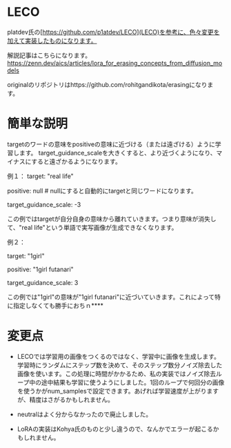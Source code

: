 # LECO
platdev氏の[https://github.com/p1atdev/LECO](LECO)を参考に、色々変更を加えて実装したものになります。

解説記事はこちらになります。https://zenn.dev/aics/articles/lora_for_erasing_concepts_from_diffusion_models

originalのリポジトリはhttps://github.com/rohitgandikota/erasingになります。

# 簡単な説明
targetのワードの意味をpositiveの意味に近づける（または遠ざける）ように学習します。
target_guidance_scaleを大きくすると、より近づくようになり、マイナスにすると遠ざかるようになります。

例１：
target: "real life"

positive: null # nullにすると自動的にtargetと同じワードになります。

target_guidance_scale: -3

この例ではtargetが自分自身の意味から離れていきます。つまり意味が消失して、"real life"という単語で実写画像が生成できなくなります。

例２：

target: "1girl"

positive: "1girl futanari"

target_guidance_scale: 3

この例では"1girl"の意味が"1girl futanari"に近づいていきます。これによって特に指定しなくても勝手におちｎ****

# 変更点

+ LECOでは学習用の画像をつくるのではなく、学習中に画像を生成します。
学習時にランダムにステップ数を決めて、そのステップ数分ノイズ除去した画像を使います。この処理に時間がかかるため、私の実装ではノイズ除去ループ中の途中結果も学習に使うようにしました。1回のループで何回分の画像を使うかがnum_samplesで設定できます。あげれば学習速度が上がりますが、精度はさがるかもしれません。

+ neutralはよく分からなかったので廃止しました。

+ LoRAの実装はKohya氏のものと少し違うので、なんかでエラーが起こるかもしれません。


